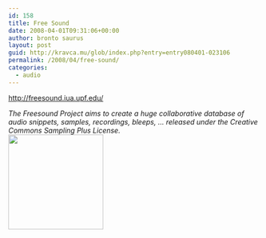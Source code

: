 ```yaml
---
id: 158
title: Free Sound
date: 2008-04-01T09:31:06+00:00
author: bronto saurus
layout: post
guid: http://kravca.mu/glob/index.php?entry=entry080401-023106
permalink: /2008/04/free-sound/
categories:
  - audio
---
```

<a href="http://freesound.iua.upf.edu/" target="_blank" >http://freesound.iua.upf.edu/</a>

_The Freesound Project aims to create a huge collaborative database of audio snippets, samples, recordings, bleeps, &#8230; released under the Creative Commons Sampling Plus License._  
<img src="http://freesound.iua.upf.edu/img/spreadshop/image_011.jpg" width="190" height="190" border="0" alt="" />